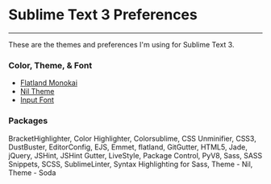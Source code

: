 # Sublime Text 3 Preferences
---
These are the themes and preferences I'm using for Sublime Text 3.

### Color, Theme, & Font
+ <a href="https://github.com/thinkpixellab/flatland">Flatland Monokai</a>
+ <a href="https://github.com/nilium/st2-nil-theme">Nil Theme</a>
+ <a href="http://input.fontbureau.com/preview/?size=14&language=javascript&theme=monokai&family=InputSans&width=300&weight=300&line-height=1.2&a=ss&g=ss&i=0&l=0&zero=slash&asterisk=0&braces=0&preset=default&customize=please">Input Font</a>

### Packages
BracketHighlighter, Color Highlighter, Colorsublime, CSS Unminifier, CSS3, DustBuster, EditorConfig, EJS, Emmet, flatland, GitGutter, HTML5, Jade, jQuery, JSHint, JSHint Gutter, LiveStyle, Package Control, PyV8, Sass, SASS Snippets, SCSS, SublimeLinter, Syntax Highlighting for Sass, Theme - Nil, Theme - Soda
